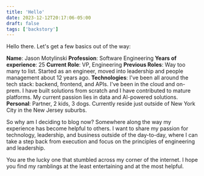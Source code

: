 ```yaml
---
title: 'Hello'
date: 2023-12-12T20:17:06-05:00
draft: false
tags: ['backstory']
---
```


Hello there. Let's get a few basics out of the way:

__Name__: Jason Motylinski
__Profession__: Software Engineering
__Years of experience__: 25
__Current Role__: VP, Engineering
__Previous Roles__: Way too many to list. Started as an engineer, moved into leadership and people management about 12 years ago.
__Technologies__: I've been all around the tech stack: backend, frontend, and APIs. I've been in the cloud and on-prem. I have built solutions from scratch and I have contributed to mature platforms. My current passion lies in data and AI-powered solutions.
__Personal__: Partner, 2 kids, 3 dogs. Currently reside just outside of New York City in the New Jersey suburbs.

So why am I deciding to blog now? Somewhere along the way my experience has become helpful to others. I want to share my passion for technology, leadership, and business outside of the day-to-day, where I can take a step back from execution and focus on the principles of engineering and leadership.

You are the lucky one that stumbled across my corner of the internet. I hope you find my ramblings at the least entertaining and at the most helpful.
